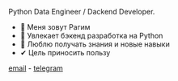 
Python Data Engineer / Dackend Developer.

- 👋 Меня зовут Рагим
- 👀 Увлекает бэкенд разработка на Python
- 📕 Люблю получать знания и новые навыки
- ✔ Цель приносить пользу



[email](mailto:mail@iragim.ru) - [telegram](https://t.me/abdurahim_dag)

